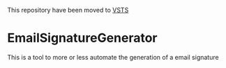 
This repository have been moved to [VSTS](https://additionglobal.visualstudio.com/DefaultCollection/ADD-Internal/_git/EmailSignaturGenerator)


# EmailSignatureGenerator


This is a tool to more or less automate the generation of a email signature 
